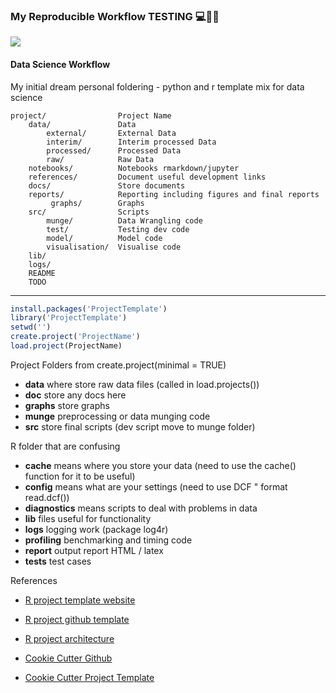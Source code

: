 ### My Reproducible Workflow TESTING 💻🍐⏰
![](https://img.shields.io/badge/progress-IN%20DEV-red.svg)

#### Data Science Workflow 

My initial dream personal foldering - python and r template mix for data science

    project/                Project Name
        data/               Data
            external/       External Data
            interim/        Interim processed Data
            processed/      Processed Data
            raw/            Raw Data
        notebooks/          Notebooks rmarkdown/jupyter
        references/         Document useful development links
        docs/               Store documents
        reports/            Reporting including figures and final reports
             graphs/        Graphs
        src/                Scripts
            munge/          Data Wrangling code
            test/           Testing dev code
            model/          Model code
            visualisation/  Visualise code
        lib/
        logs/
        README
        TODO

----

```r
install.packages('ProjectTemplate')
library('ProjectTemplate')
setwd('')
create.project('ProjectName')
load.project(ProjectName)
```

Project Folders from create.project(minimal = TRUE)
 - **data** where store raw data files (called in load.projects())
 - **doc** store any docs here
 - **graphs** store graphs
 - **munge** preprocessing or data munging code
 - **src** store final scripts (dev script move to munge folder)

R folder that are confusing
 - **cache** means where you store your data (need to use the cache() function for it to be useful) 
 - **config** means what are your settings (need to use DCF " format read.dcf())
 - **diagnostics** means scripts to deal with problems in data
 - **lib** files useful for functionality 
 - **logs** logging work (package log4r)
 - **profiling** benchmarking and timing code
 - **report** output report HTML / latex
 - **tests** test cases 
 
 
References
 - [R project template website]( http://projecttemplate.net/)
 - [R project github template](https://github.com/johnmyleswhite/ProjectTemplate)
 - [R project architecture](http://projecttemplate.net/architecture.html)
 
 - [Cookie Cutter Github](https://github.com/audreyr/cookiecutter)
 - [Cookie Cutter Project Template](https://cookiecutter.readthedocs.io/en/latest/overview.html)
